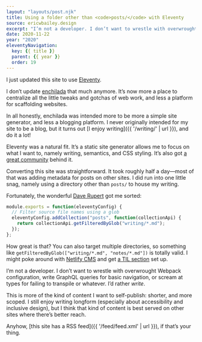 ```yaml
---
layout: "layouts/post.njk"
title: Using a folder other than <code>posts/</code> with Eleventy
source: ericwbailey.design
excerpt: "I’m not a developer. I don’t want to wrestle with overwrought Webpack configuration, write GraphQL queries for basic navigation, or scream at types for failing to transpile or whatever. I’d rather write"
date: 2020-11-22
year: "2020"
eleventyNavigation:
  key: {{ title }}
  parent: {{ year }}
  order: 19
---
```


I just updated this site to use [Eleventy](https://www.11ty.dev/).

I don’t update [enchilada](https://github.com/ericwbailey/enchilada) that much anymore. It’s now more a place to centralize all the little tweaks and gotchas of web work, and less a platform for scaffolding websites.

In all honestly, enchilada was intended more to be more a simple site generator, and less a blogging platform. I never originally intended for my site to be a blog, but it turns out [I enjoy writing]({{ '/writing/' | url }}), and do it a lot!

Eleventy was a natural fit. It’s a static site generator allows me to focus on what I want to, namely writing, semantics, and CSS styling. It’s also got [a great community](https://www.11ty.dev/docs/how-to-support/) behind it.

Converting this site was straightforward. It took roughly half a day—most of that was adding metadata for posts on other sites. I did run into one little snag, namely using a directory other than `posts/` to house my writing.

Fortunately, the wonderful [Dave Rupert](https://daverupert.com/) got me sorted:

```js
module.exports = function(eleventyConfig) {
  // Filter source file names using a glob
  eleventyConfig.addCollection("posts", function(collectionApi) {
    return collectionApi.getFilteredByGlob("writing/*.md");
  });
};
```

How great is that? You can also target multiple directories, so something like `getFilteredByGlob(["writing/*.md", "notes/*.md"])` is totally valid. I might poke around with [Netlify CMS](https://www.netlifycms.org/) and get [a TIL section](https://www.matuzo.at/til/) set up.

I’m not a developer. I don’t want to wrestle with overwrought Webpack configuration, write GraphQL queries for basic navigation, or scream at types for failing to transpile or whatever. I’d rather <em>write</em>.

This is more of the kind of content I want to self-publish: shorter, and more scoped. I still enjoy writing longform (especially about accessibility and inclusive design), but I think that kind of content is best served on other sites where there’s better reach.

Anyhow, [this site has a RSS feed]({{ '/feed/feed.xml' | url }}), if that’s your thing.
